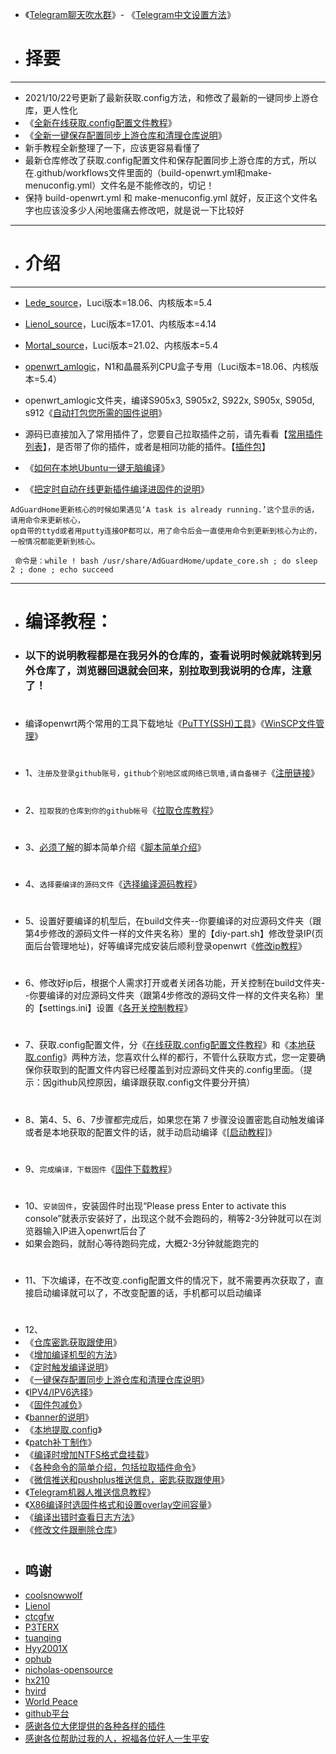 - 《[Telegram聊天吹水群](https://t.me/heiheiheio)》- 《[Telegram中文设置方法](https://github.com/danshui-git/shuoming/blob/master/tele.md)》

- # 择要
---
- 2021/10/22号更新了最新获取.config方法，和修改了最新的一键同步上游仓库，更人性化
- 《[全新在线获取.config配置文件教程](https://github.com/danshui-git/shuoming/blob/master/config.md)》
- 《[全新一键保存配置同步上游仓库和清理仓库说明](https://github.com/danshui-git/shuoming/blob/master/chongxinfork.md)》
- 新手教程全新整理了一下，应该更容易看懂了
- 最新仓库修改了获取.config配置文件和保存配置同步上游仓库的方式，所以在.github/workflows文件里面的（build-openwrt.yml和make-menuconfig.yml）文件名是不能修改的，切记！
- 保持 build-openwrt.yml 和 make-menuconfig.yml 就好，反正这个文件名字也应该没多少人闲地蛋痛去修改吧，就是说一下比较好
---
- # 介绍
---
- [Lede_source](https://github.com/coolsnowwolf/lede)，Luci版本=18.06、内核版本=5.4
- [Lienol_source](https://github.com/Lienol/openwrt/tree/19.07)，Luci版本=17.01、内核版本=4.14
- [Mortal_source](https://github.com/immortalwrt/immortalwrt/tree/openwrt-21.02)，Luci版本=21.02、内核版本=5.4
- [openwrt_amlogic](https://github.com/coolsnowwolf/lede)，N1和晶晨系列CPU盒子专用（Luci版本=18.06、内核版本=5.4）

- openwrt_amlogic文件夹，编译S905x3, S905x2, S922x, S905x, S905d, s912《[自动打包您所需的固件说明](https://github.com/danshui-git/shuoming/blob/master/Amlogic.md)》

- 源码已直接加入了常用插件了，您要自己拉取插件之前，请先看看【[常用插件列表](https://github.com/danshui-git/shuoming/blob/master/%E5%90%8D%E7%A7%B0.md)】，是否带了你的插件，或者是相同功能的插件。【[插件包](https://github.com/281677160/openwrt-package)】

- 《[如何在本地Ubuntu一键无脑编译](https://github.com/281677160/bendi)》
 
- 《[把定时自动在线更新插件编译进固件的说明](https://github.com/danshui-git/shuoming/blob/master/%E5%AE%9A%E6%97%B6%E6%9B%B4%E6%96%B0%E6%8F%92%E4%BB%B6.md)》

```
AdGuardHome更新核心的时候如果遇见‘A task is already running.’这个显示的话，请用命令来更新核心，
op自带的ttyd或者用putty连接OP都可以，用了命令后会一直使用命令到更新到核心为止的，一般情况都能更新到核心。

 命令是：while ! bash /usr/share/AdGuardHome/update_core.sh ; do sleep 2 ; done ; echo succeed
```
---
#
- # 编译教程：
- ### 以下的说明教程都是在我另外的仓库的，查看说明时候就跳转到另外仓库了，浏览器回退就会回来，别拉取到我说明的仓库，注意了！
#
- 编译openwrt两个常用的工具下载地址《[PuTTY(SSH)工具](https://github.com/danshui-git/shuoming/blob/master/Putty%E5%B7%A5%E5%85%B7%E4%B8%8B%E8%BD%BD.md)》《[WinSCP文件管理](https://github.com/danshui-git/shuoming/blob/master/WinSCP.md)》
#
- 1、`注册及登录github账号，github个别地区或网络已筑墙,请自备梯子`《[注册链接](https://github.com)》
#
- 2、`拉取我的仓库到你的github帐号`《[拉取仓库教程](https://github.com/danshui-git/shuoming/blob/master/1%E6%8B%89%E5%8F%96%E4%BB%93%E5%BA%93.md)》
#
- 3、[必须了解](https://github.com/danshui-git/shuoming/blob/master/%E7%AE%80%E5%8D%95%E4%BB%8B%E7%BB%8D%E6%96%B0%E8%84%9A%E6%9C%AC.md)的脚本简单介绍《[脚本简单介绍](https://github.com/danshui-git/shuoming/blob/master/%E7%AE%80%E5%8D%95%E4%BB%8B%E7%BB%8D%E6%96%B0%E8%84%9A%E6%9C%AC.md)》
#
- 4、`选择要编译的源码文件`《[选择编译源码教程](https://github.com/danshui-git/shuoming/blob/master/%E9%80%89%E6%8B%A9%E6%9C%BA%E5%9E%8B.md)》
#
- 5、设置好要编译的机型后，在build文件夹--你要编译的对应源码文件夹（跟第4步修改的源码文件一样的文件夹名称）里的【diy-part.sh】修改登录IP(页面后台管理地址)，好等编译完成安装后顺利登录openwrt《[修改ip教程](https://github.com/danshui-git/shuoming/blob/master/ip.md)》
#
- 6、修改好ip后，根据个人需求打开或者关闭各功能，开关控制在build文件夹--你要编译的对应源码文件夹（跟第4步修改的源码文件一样的文件夹名称）里的【settings.ini】设置《[各开关控制教程](https://github.com/danshui-git/shuoming/blob/master/kaiguan.md)》
#
- 7、获取.config配置文件，分《[在线获取.config配置文件教程](https://github.com/danshui-git/shuoming/blob/master/config.md)》和《[本地获取.config](https://github.com/danshui-git/shuoming/blob/master/yijianconfig.md)》两种方法，您喜欢什么样的都行，不管什么获取方式，您一定要确保你获取到的配置文件内容已经覆盖到对应源码文件夹的.config里面。（提示：因github风控原因，编译跟获取.config文件要分开搞）
#
- 8、第4、5、6、7步骤都完成后，如果您在第 7 步骤没设置密匙自动触发编译或者是本地获取的配置文件的话，就手动启动编译《[[启动教程](https://github.com/danshui-git/shuoming/blob/master/%E6%89%8B%E5%8A%A8%E5%BC%80%E5%A7%8B.md)]》
#
- 9、`完成编译，下载固件`《[固件下载教程](https://github.com/danshui-git/shuoming/blob/master/4%E5%9B%BA%E4%BB%B6%E4%B8%8B%E8%BD%BD.md)》
#
- 10、`安装固件`，安装固件时出现“Please press Enter to activate this console”就表示安装好了，出现这个就不会跑码的，稍等2-3分钟就可以在浏览器输入IP进入openwrt后台了
- 如果会跑码，就耐心等待跑码完成，大概2-3分钟就能跑完的
#
- 11、下次编译，在不改变.config配置文件的情况下，就不需要再次获取了，直接启动编译就可以了，不改变配置的话，手机都可以启动编译
#
- 12、
- 《[仓库密匙获取跟使用](https://github.com/danshui-git/shuoming/blob/master/jm.md)》
- 《[增加编译机型的方法](https://github.com/danshui-git/shuoming/blob/master/jlck.md)》
- 《[定时触发编译说明](https://github.com/danshui-git/shuoming/blob/master/%E5%AE%9A%E6%97%B6%E7%BC%96%E8%AF%91%E8%AF%B4%E6%98%8E.md)》
- 《[一键保存配置同步上游仓库和清理仓库说明](https://github.com/danshui-git/shuoming/blob/master/chongxinfork.md)》
- 《[IPV4/IPV6选择](https://github.com/danshui-git/shuoming/blob/master/%E5%85%B6%E4%BB%96%E8%AF%B4%E6%98%8E.md)》
- 《[固件包减负](https://github.com/danshui-git/shuoming/blob/master/%E5%9B%BA%E4%BB%B6%E6%96%87%E4%BB%B6%E5%A4%B9%E6%95%B4%E7%90%86.md)》
- 《[banner的说明](https://github.com/danshui-git/shuoming/blob/master/banner%E8%AF%B4%E6%98%8E.md)》
- 《[本地提取.config](https://github.com/danshui-git/shuoming/blob/master/yijianconfig.md)》
- 《[patch补丁制作](https://github.com/danshui-git/shuoming/blob/master/buding.md)》
- 《[编译时增加NTFS格式盘挂载](https://github.com/danshui-git/shuoming/blob/master/NTFS%E6%A0%BC%E5%BC%8F%E4%BC%98%E7%9B%98%E6%8C%82%E8%BD%BD)》
- 《[各种命令的简单介绍，包括拉取插件命令](https://github.com/danshui-git/shuoming/blob/master/ming.md)》
- 《[微信推送和pushplus推送信息，密匙获取跟使用](https://github.com/danshui-git/shuoming/blob/master/ms.md)》
- 《[Telegram机器人推送信息教程](https://github.com/danshui-git/shuoming/blob/master/bot.md)》
- 《[X86编译时选固件格式和设置overlay空间容量](https://github.com/danshui-git/shuoming/blob/master/overlay.md)》
- 《[编译出错时查看日志方法](https://github.com/danshui-git/shuoming/blob/master/errors.md)》
- 《[修改文件跟删除仓库](https://github.com/danshui-git/shuoming/blob/master/%E5%88%A0%E9%99%A4%E5%92%8C%E4%BF%AE%E6%94%B9%E6%96%87%E4%BB%B6.md)》

#

#
#
- ## 鸣谢
- [coolsnowwolf](https://github.com/coolsnowwolf/lede.git)
- [Lienol](https://github.com/Lienol/openwrt.git)
- [ctcgfw](https://github.com/project-openwrt/openwrt.git)
- [P3TERX](https://github.com/P3TERX/Actions-OpenWrt)
- [tuanqing](https://github.com/tuanqing/mknop)
- [Hyy2001X](https://github.com/Hyy2001X/AutoBuild-Actions)
- [ophub](https://github.com/ophub/amlogic-s9xxx-openwrt)
- [nicholas-opensource](https://github.com/nicholas-opensource/OpenWrt-Autobuild)
- [hx210](https://github.com/hx210/build-actions)
- <a href="#/README.md">hyird</a>
- <a href="#/README.md">World Peace</a>
- [github平台](https://github.com/)
- <a href="#/README.md">感谢各位大佬提供的各种各样的插件</a>
- <a href="#/README.md">感谢各位帮助过我的人，祝福各位好人一生平安</a>

